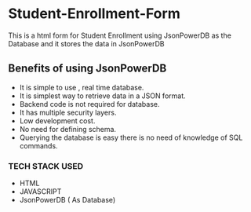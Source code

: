 # Student-Enrollment-Form
This is a html form for Student Enrollment using JsonPowerDB as the Database and it stores the data in JsonPowerDB
## Benefits of using JsonPowerDB
* It is simple to use , real time database.
* It is simplest way to retrieve data in a JSON format.
* Backend code is not required for database.
* It has multiple security layers.
* Low development cost.
* No need for defining schema.
* Querying the database is easy there is no need of knowledge of SQL commands.
### TECH STACK USED
* HTML
* JAVASCRIPT
* JsonPowerDB ( As Database)
